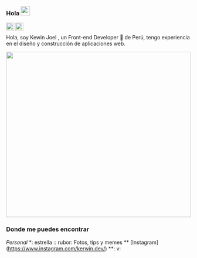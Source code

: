 ### Hola <img src = "https://media.giphy.com/media/hvRJCLFzcasrR4ia7z/giphy.gif" width = "25px">


<a href="https://www.linkedin.com/in/kerwin-joel-sandoval-sanchez-17613b197/?challengeId=AQGjAg71aKzJwgAAAXYWS8lYvaIV0eiEcpf__IrvABWo060eXaDrbj0Aeg27WxPA_-AfRselDPvGcpNBDP87RDH0u2K28n0lpw&submissionId=38d33cd9-b51d-4c16-cec8-05779ae9b82a">
  <img align = "left" alt = "hebertdev1 LinkdeIN" width = "22px" src = "https://cdn.jsdelivr.net/npm/simple-icons@v3/icons/linkeding.svg" />
</a>

<a href="https://www.instagram.com/kerwin.dev/">
  <img align = "left" alt = "Hebertdev1 Instagram" width = "22px" src = "https://cdn.jsdelivr.net/npm/simple-icons@v3/icons/instagram.svg" />
</a>



<br />

Hola, soy Kewin Joel , un Front-end Developer 🚀 de Perú, tengo experiencia en el diseño y construcción de aplicaciones web.

<img src = "https://i.pinimg.com/originals/3c/d2/2a/3cd22aba559021ceb78189475ad918f4.gif" height="450px" width = " 100% "  />
  


### Donde me puedes encontrar

_Personal_
*: estrella :: rubor: Fotos, tips y memes ** [Instagram] (https://www.instagram.com/kerwin.dev/) **: v:

